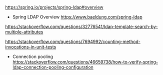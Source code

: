 
https://spring.io/projects/spring-ldap#overview

* Spring LDAP Overview
https://www.baeldung.com/spring-ldap


https://stackoverflow.com/questions/32776541/ldap-template-search-by-multiple-attributes



https://stackoverflow.com/questions/7694992/counting-method-invocations-in-unit-tests

* Connection pooling
https://stackoverflow.com/questions/46659738/how-to-verify-spring-ldap-connection-pooling-configuration

